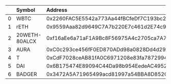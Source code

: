 |    | Symbol        | Address                                    |       Amount | Cowswap ID                                                                                                             |
|---:|:--------------|:-------------------------------------------|-------------:|:-----------------------------------------------------------------------------------------------------------------------|
|  0 | WBTC          | 0x2260FAC5E5542a773Aa44fBCfeDf7C193bc2C599 |     0.271385 | ['0xa6cb079c65416e88d0b03647caad5b21f7b83d74619642619508439e38cbf1217c68c42de679ffb0f16216154c996c354cf1161b644c49bf'] |
|  1 | rETH          | 0x9559Aaa82d9649C7A7b220E7c461d2E74c9a3593 |     2.91574  | ['0x35b71ef26f79eaa169a709df3f29f37be19e38f96d80ce015dcfb8d95b6a963d7c68c42de679ffb0f16216154c996c354cf1161b644c49c2'] |
|  2 | 20WETH-80ALCX | 0xf16aEe6a71aF1A9Bc8F56975A4c2705ca7A782Bc |   129.616    | ['0x73f9622f72153d1461a58485691bd51d54f51cbcf0473b11172654ed416ba6c77c68c42de679ffb0f16216154c996c354cf1161b644c49e9'] |
|  3 | AURA          | 0xC0c293ce456fF0ED870ADd98a0828Dd4d2903DBF |  1372.86     | ['0xfa7ee08ef8f296b965de695739d53f1e2f1c5cf79a3c578bed3dc44ca2578f0c7c68c42de679ffb0f16216154c996c354cf1161b644c49ed'] |
|  4 | T             | 0xCdF7028ceAB81fA0C6971208e83fa7872994beE5 | 85032.4      | ['0x0ebffdfa4bd789f14333e57ca96f91a6bbcc14af0a22b574c83f1b2e99d67c037c68c42de679ffb0f16216154c996c354cf1161b644c49f1'] |
|  5 | DAI           | 0x6B175474E89094C44Da98b954EedeAC495271d0F |  5186.09     | ['0x448d0f981abbecbf94b1d7799d7600927130ea1a1c4edbb68e3994dcf510b0d87c68c42de679ffb0f16216154c996c354cf1161b644c49f5'] |
|  6 | BADGER        | 0x3472A5A71965499acd81997a54BBA8D852C6E53d |  3329.85     | ['0x89b42799919cee1f298cefef04ef4fa65bf414342a3c07bf04431ec32349bc137c68c42de679ffb0f16216154c996c354cf1161b644c49fa'] |